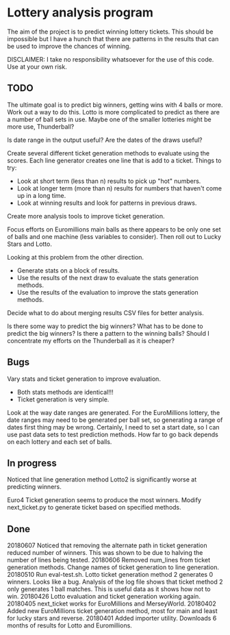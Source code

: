 # Lottery analysis program

The aim of the project is to predict winning lottery tickets.  This should be
impossible but I have a hunch that there are patterns in the results that can
be used to improve the chances of winning.

DISCLAIMER: I take no responsibility whatsoever for the use of this code.  Use
at your own risk.

## TODO

The ultimate goal is to predict big winners, getting wins with 4 balls or more.
Work out a way to do this.
Lotto is more complicated to predict as there are a number of ball sets in use.
Maybe one of the smaller lotteries might be more use, Thunderball?

Is date range in the output useful?  Are the dates of the draws useful?

Create several different ticket generation methods to evaluate using the scores.
Each line generator creates one line that is add to a ticket.  Things to try:

* Look at short term (less than n) results to pick up "hot" numbers.
* Look at longer term (more than n) results for numbers that haven't  come up in a long time.
* Look at winning results and look for patterns in previous draws.

Create more analysis tools to improve ticket generation.

Focus efforts on Euromillions main balls as there appears to be only one set
of balls and one machine (less variables to consider).  Then roll out to Lucky
Stars and Lotto.

Looking at this problem from the other direction.

* Generate stats on a block of results.
* Use the results of the next draw to evaluate the stats generation methods.
* Use the results of the evaluation to improve the stats generation methods.

Decide what to do about merging results CSV files for better analysis.

Is there some way to predict the big winners?
What has to be done to predict the big winners?
Is there a pattern to the winning balls?
Should I concentrate my efforts on the Thunderball as it is cheaper?

## Bugs

Vary stats and ticket generation to improve evaluation.

* Both stats methods are identical!!!
* Ticket generation is very simple.

Look at the way date ranges are generated.  For the EuroMillions lottery, the
date ranges may need to be generated per ball set, so generating a range of
dates first thing may be wrong.  Certainly, I need to set a start date, so I
can use past data sets to test prediction methods.  How far to go back
depends on each lottery and each set of balls.

## In progress

Noticed that line generation method Lotto2 is significantly worse at predicting
winners.

Euro4 Ticket generation seems to produce the most winners.  Modify
next_ticket.py to generate ticket based on specified methods.

## Done

20180607 Noticed that removing the alternate path in ticket generation reduced number
of winners.  This was shown to be due to halving the number of lines being tested.
20180606 Removed num_lines from ticket generation methods.
Change names of ticket generation to line generation.
20180510 Run eval-test.sh.  Lotto ticket generation method 2 generates 0 winners.
Looks like a bug.
Analysis of the log file shows that ticket method 2 only generates 1 ball
matches.  This is useful data as it shows how not to win.
20180426 Lotto evaluation and ticket generation working again.
20180405 next_ticket works for EuroMillions and MerseyWorld.
20180402 Added new EuroMillions ticket generation method, most for main and least for lucky stars and reverse.
20180401 Added importer utility.  Downloads 6 months of results for Lotto and Euromillions.

